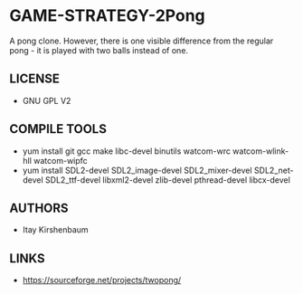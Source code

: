 # GAME-STRATEGY-2Pong
A pong clone. However, there is one visible difference from the regular pong - it is played with two balls instead of one.

## LICENSE
* GNU GPL V2

## COMPILE TOOLS
* yum install git gcc make libc-devel binutils watcom-wrc watcom-wlink-hll watcom-wipfc
* yum install SDL2-devel SDL2_image-devel SDL2_mixer-devel SDL2_net-devel SDL2_ttf-devel libxml2-devel zlib-devel pthread-devel libcx-devel

 
## AUTHORS
* Itay Kirshenbaum

## LINKS
* https://sourceforge.net/projects/twopong/
